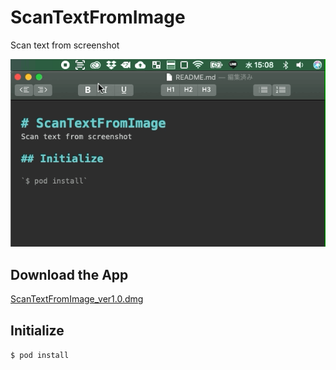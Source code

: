 # ScanTextFromImage
Scan text from screenshot

![Demo GIF](./materials/demo.gif)

## Download the App

[ScanTextFromImage_ver1.0.dmg](https://kyome.io/resources/ScanTextFromImage_ver1.0.dmg)

## Initialize

`$ pod install`


